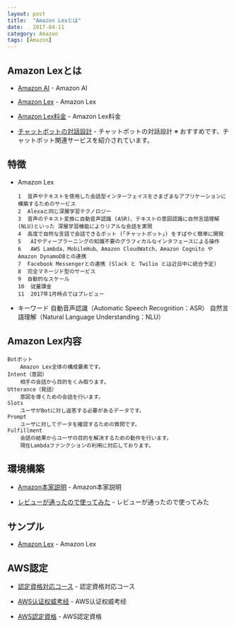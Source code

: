 ```yaml
---
layout: post
title:  "Amazon Lexとは"
date:   2017-04-11
category: Amazon
tags: [Amazon]
---
```


## Amazon Lexとは

- [Amazon AI](https://aws.amazon.com/jp/amazon-ai/) - Amazon AI

- [Amazon Lex](https://aws.amazon.com/jp/lex/) - Amazon Lex

- [Amazon Lex料金](https://aws.amazon.com/jp/lex/pricing/) - Amazon Lex料金

- [チャットボットの対話設計](http://qiita.com/shiraco/items/eca5d0a6fc7fe6fb0f37) - チャットボットの対話設計
  ※ おすすめです、チャットボット関連サービスを紹介されています。
   
## 特徴

* Amazon Lex

      1  音声やテキストを使用した会話型インターフェイスをさまざまなアプリケーションに構築するためのサービス
      2  Alexaと同じ深層学習テクノロジー
      3  音声のテキスト変換に自動音声認識 (ASR)、テキストの意図認識に自然言語理解 (NLU)といった 深層学習機能によりリアルな会話を実現
      4  高度で自然な言語で会話できるボット (「チャットボット」) をすばやく簡単に開発
      5   AIやディープラーニングの知識不要のグラフィカルなインタフェースによる操作
      6   AWS Lambda、MobileHub、Amazon CloudWatch、Amazon Cognito や Amazon DynamoDBとの連携
      7  Facebook Messengerとの連携 (Slack と Twilio とは近日中に統合予定)
      8  完全マネージド型のサービス  
      9  自動的なスケール   
      10  従量課金
      11  2017年1月時点ではプレビュー
    
*  キーワード
    自動音声認識（Automatic Speech Recognition：ASR）
    自然言語理解（Natural Language Understanding：NLU）
    
## Amazon Lex内容

    Botボット
        Amazon Lex全体の構成要素です。
    Intent（意図）
        相手の会話から目的をくみ取ります。
    Utterance（発話）
        意図を導くための会話を行います。
    Slots
        ユーザがBotに対し返答する必要があるデータです。
    Prompt
        ユーザに対してデータを確認するための質問です。
    Fulfillment
        会話の結果からユーザの目的を解決するための動作を行います。
        現在Lambdaファンクションの利用に対応しております。

## 環境構築
   
- [Amazon本家説明](https://aws.amazon.com/jp/blogs/news/amazon-lex-build-conversational-voice-text-interfaces/) - Amazon本家説明

- [レビューが通ったので使ってみた](http://dev.classmethod.jp/cloud/aws/first-impression-of-amazon-lex/) - レビューが通ったので使ってみた
      
##  サンプル
- [Amazon Lex](https://github.com/awslabs/aws-lex-convo-bot-example) - Amazon Lex

## AWS認定
- [認定資格対応コース](https://www.trainocate.co.jp/reference/aws/certification/index.html) - 認定資格対応コース

- [AWS认证权威考经](http://www.jianshu.com/p/739ec17c16fa) - AWS认证权威考经

- [AWS認定資格](http://desert-snow.hatenadiary.jp/entry/2017/01/26/091558) - AWS認定資格
